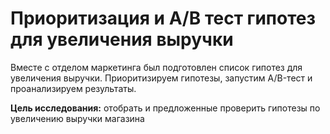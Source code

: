 # Приоритизация и A/B тест гипотез для увеличения выручки

Вместе с отделом маркетинга был подготовлен список гипотез для увеличения выручки.
Приоритизируем гипотезы, запустим A/B-тест и проанализируем результаты.

**Цель исследования:** отобрать и предложенные проверить гипотезы по увеличению выручки магазина